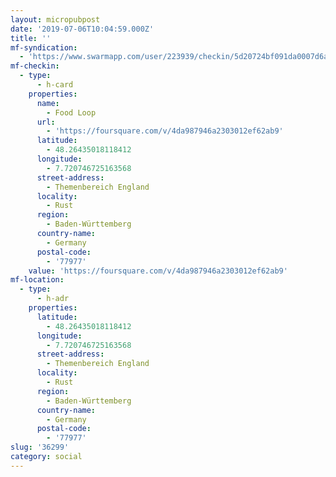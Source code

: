 ```yaml
---
layout: micropubpost
date: '2019-07-06T10:04:59.000Z'
title: ''
mf-syndication:
  - 'https://www.swarmapp.com/user/223939/checkin/5d20724bf091da0007d6a8ab'
mf-checkin:
  - type:
      - h-card
    properties:
      name:
        - Food Loop
      url:
        - 'https://foursquare.com/v/4da987946a2303012ef62ab9'
      latitude:
        - 48.26435018118412
      longitude:
        - 7.720746725163568
      street-address:
        - Themenbereich England
      locality:
        - Rust
      region:
        - Baden-Württemberg
      country-name:
        - Germany
      postal-code:
        - '77977'
    value: 'https://foursquare.com/v/4da987946a2303012ef62ab9'
mf-location:
  - type:
      - h-adr
    properties:
      latitude:
        - 48.26435018118412
      longitude:
        - 7.720746725163568
      street-address:
        - Themenbereich England
      locality:
        - Rust
      region:
        - Baden-Württemberg
      country-name:
        - Germany
      postal-code:
        - '77977'
slug: '36299'
category: social
---
```

